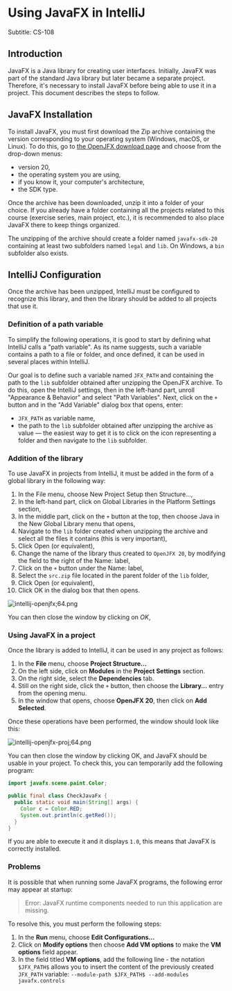 # Using JavaFX in IntelliJ

Subtitle: CS-108

## Introduction

JavaFX is a Java library for creating user interfaces. Initially, JavaFX was part of the standard Java library but later became a separate project. Therefore, it's necessary to install JavaFX before being able to use it in a project. This document describes the steps to follow.

## JavaFX Installation

To install JavaFX, you must first download the Zip archive containing the version corresponding to your operating system (Windows, macOS, or Linux). To do this, go to [the OpenJFX download page](https://gluonhq.com/products/javafx/) and choose from the drop-down menus:

- version 20,
- the operating system you are using,
- if you know it, your computer's architecture,
- the SDK type.

Once the archive has been downloaded, unzip it into a folder of your choice. If you already have a folder containing all the projects related to this course (exercise series, main project, etc.), it is recommended to also place JavaFX there to keep things organized.

The unzipping of the archive should create a folder named `javafx-sdk-20` containing at least two subfolders named `legal` and `lib`. On Windows, a `bin` subfolder also exists.

## IntelliJ Configuration

Once the archive has been unzipped, IntelliJ must be configured to recognize this library, and then the library should be added to all projects that use it.

### Definition of a path variable

To simplify the following operations, it is good to start by defining what IntelliJ calls a "path variable". As its name suggests, such a variable contains a path to a file or folder, and once defined, it can be used in several places within IntelliJ.

Our goal is to define such a variable named `JFX_PATH` and containing the path to the `lib` subfolder obtained after unzipping the OpenJFX archive. To do this, open the IntelliJ settings, then in the left-hand part, unroll "Appearance & Behavior" and select "Path Variables". Next, click on the `+` button and in the "Add Variable" dialog box that opens, enter:

- `JFX_PATH` as variable name,
- the path to the `lib` subfolder obtained after unzipping the archive as value — the easiest way to get it is to click on the icon representing a folder and then navigate to the `lib` subfolder.

### Addition of the library

To use JavaFX in projects from IntelliJ, it must be added in the form of a global library in the following way:

1. In the File menu, choose New Project Setup then Structure…,
2. In the left-hand part, click on Global Libraries in the Platform Settings section,
3. In the middle part, click on the `+` button at the top, then choose Java in the New Global Library menu that opens,
4. Navigate to the `lib` folder created when unzipping the archive and select all the files it contains (this is very important),
5. Click Open (or equivalent),
6. Change the name of the library thus created to `OpenJFX 20`, by modifying the field to the right of the Name: label,
7. Click on the `+` button under the Name: label,
8. Select the `src.zip` file located in the parent folder of the `lib` folder,
9. Click Open (or equivalent),
10. Click OK in the dialog box that then opens.

![intellij-openjfx;64.png](https://cs108.epfl.ch/g/i/intellij-openjfx;64.png)

You can then close the window by clicking on *OK*,

### Using JavaFX in a project

Once the library is added to IntelliJ, it can be used in any project as follows:

1. In the **File** menu, choose **Project Structure...**
2. On the left side, click on **Modules** in the **Project Settings** section.
3. On the right side, select the **Dependencies** tab.
4. Still on the right side, click the `+` button, then choose the **Library…** entry from the opening menu.
5. In the window that opens, choose **OpenJFX 20**, then click on **Add Selected**.

Once these operations have been performed, the window should look like this:

![intellij-openjfx-proj;64.png](https://cs108.epfl.ch/g/i/intellij-openjfx-proj;64.png)

 You can then close the window by clicking OK, and JavaFX should be usable in your project. To check this, you can temporarily add the following program: 
```java
import javafx.scene.paint.Color;

public final class CheckJavaFx {
  public static void main(String[] args) {
    Color c = Color.RED;
    System.out.println(c.getRed());
  }
} 
```

If you are able to execute it and it displays `1.0`, this means that JavaFX is correctly installed.

### Problems

It is possible that when running some JavaFX programs, the following error may appear at startup:

>Error: JavaFX runtime components needed to run this application are missing.

To resolve this, you must perform the following steps:

1. In the **Run** menu, choose **Edit Configurations...**
2. Click on **Modify options** then choose **Add VM options** to make the **VM options** field appear.
3. In the field titled **VM options**, add the following line - the notation `$JFX_PATH$` allows you to insert the content of the previously created `JFX_PATH` variable:
```--module-path $JFX_PATH$ --add-modules javafx.controls```

